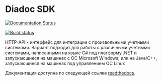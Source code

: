 # Diadoc SDK

[![Documentation Status](https://readthedocs.org/projects/diadoc-sdk/badge/?version=latest)](https://readthedocs.org/projects/diadoc-sdk/?badge=latest)

[![Build status](https://ci.appveyor.com/api/projects/status/4yuca7n8xaqxhpt0?svg=true)](https://ci.appveyor.com/project/halex2005/diadocsdk)

HTTP-API - интерфейс для интеграции с произвольными учетными системами. Вариант подходит для работы с различными учетными системами, написанными на языке C# под платформу .NET и запускающиеся на машинах с ОС Microsoft Windows, или на Java/C++, запускающиеся на машинах под управлением ОС Linux

Документация доступна по следующей ссылке [readthedocs](http://api-docs.diadoc.ru/).